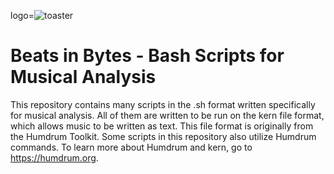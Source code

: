 logo=![toaster](https://images-na.ssl-images-amazon.com/images/G/01/aplusautomation/vendorimages/5b1b0cae-d8a4-47be-af60-a1c3a42cbf03.jpg._CB277297843_.jpg)
# Beats in Bytes - Bash Scripts for Musical Analysis

This repository contains many scripts in the .sh format written specifically for musical analysis. All of them are written to be run on the kern file format, which allows music to be written as text. This file format is originally from the Humdrum Toolkit. Some scripts in this repository also utilize Humdrum commands. To learn more about Humdrum and kern, go to https://humdrum.org.


